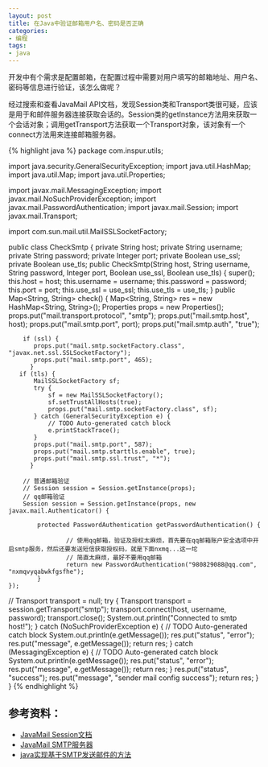 ```yaml
---
layout: post
title: 在Java中验证邮箱用户名、密码是否正确
categories:
- 编程
tags:
- java
---
```


开发中有个需求是配置邮箱，在配置过程中需要对用户填写的邮箱地址、用户名、密码等信息进行验证，该怎么做呢？

经过搜索和查看JavaMail API文档，发现Session类和Transport类很可疑，应该是用于和邮件服务器连接获取会话的。Session类的getInstance方法用来获取一个会话对象；调用getTransport方法获取一个Transport对象，该对象有一个connect方法用来连接邮箱服务器。

{% highlight java %}
package com.inspur.utils;

import java.security.GeneralSecurityException;
import java.util.HashMap;
import java.util.Map;
import java.util.Properties;

import javax.mail.MessagingException;
import javax.mail.NoSuchProviderException;
import javax.mail.PasswordAuthentication;
import javax.mail.Session;
import javax.mail.Transport;

import com.sun.mail.util.MailSSLSocketFactory;

public class CheckSmtp {
    private String host;
    private String username;
    private String password;
    private Integer port;
    private Boolean use_ssl;
    private Boolean use_tls;
    public CheckSmtp(String host, String username, String password, Integer port, Boolean use_ssl, Boolean use_tls) {
        super();
        this.host = host;
        this.username = username;
        this.password = password;
        this.port = port;
        this.use_ssl = use_ssl;
        this.use_tls = use_tls;
    }
    public Map<String, String> check() {
        Map<String, String> res = new HashMap<String, String>();
        Properties props = new Properties();
        props.put("mail.transport.protocol", "smtp");
        props.put("mail.smtp.host", host);
        props.put("mail.smtp.port", port);
        props.put("mail.smtp.auth", "true");

        if (ssl) {
           props.put("mail.smtp.socketFactory.class", "javax.net.ssl.SSLSocketFactory");
           props.put("mail.smtp.port", 465);
          }
       if (tls) {
           MailSSLSocketFactory sf;
           try {
               sf = new MailSSLSocketFactory();
               sf.setTrustAllHosts(true);
               props.put("mail.smtp.socketFactory.class", sf);
           } catch (GeneralSecurityException e) {
               // TODO Auto-generated catch block
               e.printStackTrace();
           }
           props.put("mail.smtp.port", 587);
           props.put("mail.smtp.starttls.enable", true);
           props.put("mail.smtp.ssl.trust", "*");
          }

        // 普通邮箱验证
        // Session session = Session.getInstance(props);
        // qq邮箱验证
        Session session = Session.getInstance(props, new javax.mail.Authenticator() {

            protected PasswordAuthentication getPasswordAuthentication() {

                    // 使用qq邮箱，验证及授权太麻烦，首先要在qq邮箱账户安全选项中开启smtp服务，然后还要发送短信获取授权码，就是下面nxmq...这一坨
                    // 简直太麻烦，最好不要用qq邮箱
                    return new PasswordAuthentication("980829088@qq.com", "nxmqvyqabwkfgsfhe");
            }
    });
//        Transport transport = null;
        try {
            Transport transport = session.getTransport("smtp");
            transport.connect(host, username, password);
            transport.close();
            System.out.println("Connected to smtp host!");
        } catch (NoSuchProviderException e) {
            // TODO Auto-generated catch block
            System.out.println(e.getMessage());
            res.put("status", "error");
            res.put("message", e.getMessage());
            return res;
        } catch (MessagingException e) {
            // TODO Auto-generated catch block
            System.out.println(e.getMessage());
            res.put("status", "error");
            res.put("message", e.getMessage());
            return res;
        }
        res.put("status", "success");
        res.put("message", "sender mail config success");
        return res;
    }
}
{% endhighlight %}

## 参考资料：

- [JavaMail Session文档](https://javamail.java.net/nonav/docs/api/javax/mail/Session.html)
- [JavaMail SMTP服务器](http://www.yiibai.com/javamail_api/javamail_api_smtp_servers.html)
- [java实现基于SMTP发送邮件的方法](http://www.jb51.net/article/69597.htm)
